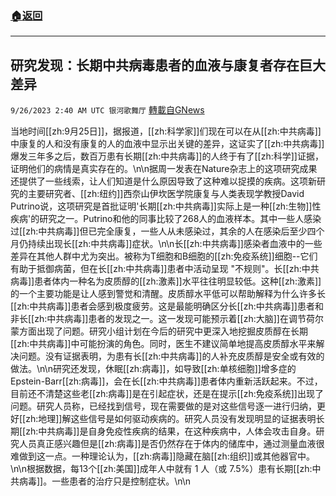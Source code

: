 ###  [:house:返回](README.md)
---


## 研究发现：长期中共病毒患者的血液与康复者存在巨大差异
`9/26/2023 2:40 AM UTC 银河歌舞厅` [轉載自GNews](https://gnews.org/articles/1740689)

当地时间[[zh:9月25日]]，据报道，[[zh:科学家]]们现在可以在从[[zh:中共病毒]]中康复的人和没有康复的人的血液中显示出关键的差异，这证实了[[zh:中共病毒]]爆发三年多之后，数百万患有长期[[zh:中共病毒]]的人终于有了[[zh:科学]]证据，证明他们的病情是真实存在的。\n\n据周一发表在Nature杂志上的这项研究成果还提供了一些线索，让人们知道是什么原因导致了这种难以捉摸的疾病。这项新研究的主要研究者、[[zh:纽约]]西奈山伊坎医学院康复与人类表现学教授David Putrino说，这项研究是首批证明'长期[[zh:中共病毒]]实际上是一种[[zh:生物]]性疾病'的研究之一。Putrino和他的同事比较了268人的血液样本。其中一些人感染过[[zh:中共病毒]]但已完全康复，一些人从未感染过，其余的人在感染后至少四个月仍持续出现长[[zh:中共病毒]]症状。\n\n长[[zh:中共病毒]]感染者血液中的一些差异在其他人群中尤为突出。被称为T细胞和B细胞的[[zh:免疫系统]]细胞--它们有助于抵御病菌，但在长[[zh:中共病毒]]患者中活动呈现 \"不规则\"。长[[zh:中共病毒]]患者体内一种名为皮质醇的[[zh:激素]]水平往往明显较低。这种[[zh:激素]]的一个主要功能是让人感到警觉和清醒。皮质醇水平低可以帮助解释为什么许多长[[zh:中共病毒]]患者会感到极度疲劳。这是最能明确区分长[[zh:中共病毒]]患者和非长[[zh:中共病毒]]患者的发现之一。这一发现可能预示着[[zh:大脑]]在调节荷尔蒙方面出现了问题。研究小组计划在今后的研究中更深入地挖掘皮质醇在长期[[zh:中共病毒]]中可能扮演的角色。同时，医生不建议简单地提高皮质醇水平来解决问题。没有证据表明，为患有长[[zh:中共病毒]]的人补充皮质醇是安全或有效的做法。\n\n研究还发现，休眠[[zh:病毒]]，如导致[[zh:单核细胞]]增多症的Epstein-Barr[[zh:病毒]]，会在长[[zh:中共病毒]]患者体内重新活跃起来。不过，目前还不清楚这些老[[zh:病毒]]是在引起症状，还是在提示[[zh:免疫系统]]出现了问题。研究人员称，已经找到信号，现在需要做的是对这些信号逐一进行归纳，更好[[zh:地理]]解这些信号是如何驱动疾病的。研究人员没有发现明显的证据表明长期[[zh:中共病毒]]是自身免疫性疾病的结果，在这种疾病中，人体会攻击自身。研究人员真正感兴趣但是[[zh:病毒]]是否仍然存在于体内的储库中，通过测量血液很难做到这一点。一种理论认为，[[zh:病毒]]隐藏在脑[[zh:组织]]或其他器官中。\n\n根据数据，每13个[[zh:美国]]成年人中就有 1 人（或 7.5%）患有长期[[zh:中共病毒]]。一些患者的治疗只是控制症状。\n\n
